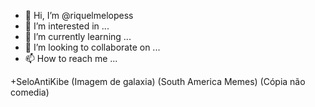 - 👋 Hi, I’m @riquelmelopess
- 👀 I’m interested in ...
- 🌱 I’m currently learning ...
- 💞️ I’m looking to collaborate on ...
- 📫 How to reach me ...

<!---
riquelmelopess/riquelmelopess is a ✨ special ✨ repository because its `README.md` (this file) appears on your GitHub profile.
You can click the Preview link to take a look at your changes.
--->
+SeloAntiKibe (Imagem de galaxia) (South America Memes) (Cópia não comedia)
